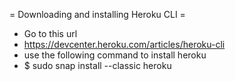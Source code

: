 
= Downloading and installing Heroku CLI =
* Go to this url
* https://devcenter.heroku.com/articles/heroku-cli
* use the following command to install heroku
* $ sudo snap install --classic heroku
